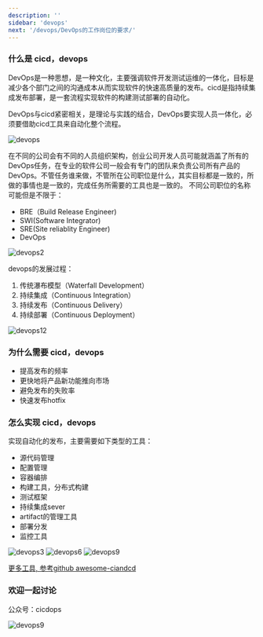 ```yaml
---
description: ''
sidebar: 'devops'
next: '/devops/DevOps的工作岗位的要求/'
---
```


### 什么是 cicd，devops
DevOps是一种思想，是一种文化，主要强调软件开发测试运维的一体化，目标是减少各个部门之间的沟通成本从而实现软件的快速高质量的发布。cicd是指持续集成发布部署，是一套流程实现软件的构建测试部署的自动化。

DevOps与cicd紧密相关，是理论与实践的结合，DevOps要实现人员一体化，必须要借助cicd工具来自动化整个流程。

![devops](http://aishizhe.cn/cicdops/Devops.png)

在不同的公司会有不同的人员组织架构，创业公司开发人员可能就涵盖了所有的DevOps任务，在专业的软件公司一般会有专门的团队来负责公司所有产品的DevOps。不管任务谁来做，不管所在公司职位是什么，其实目标都是一致的，所做的事情也是一致的，完成任务所需要的工具也是一致的。
不同公司职位的名称可能但是不限于：
- BRE（Build Release Engineer)
- SWI(Software Integrator)
- SRE(Site reliablity Engineer)
- DevOps

![devops2](http://aishizhe.cn/cicdops/devops2.jpg)

devops的发展过程：
1. 传统瀑布模型（Waterfall Development）
2. 持续集成（Continuous Integration）
3. 持续发布（Continuous Delivery）
4. 持续部署（Continuous Deployment）

![devops12](http://aishizhe.cn/cicdops/devops12.PNG)

### 为什么需要 cicd，devops
- 提高发布的频率
- 更快地将产品新功能推向市场
- 避免发布的失败率
- 快速发布hotfix

### 怎么实现 cicd，devops
实现自动化的发布，主要需要如下类型的工具：
- 源代码管理
- 配置管理
- 容器编排
- 构建工具，分布式构建
- 测试框架
- 持续集成sever
- artifact的管理工具
- 部署分发
- 监控工具

![devops3](http://aishizhe.cn/cicdops/devops3.png)
![devops6](http://aishizhe.cn/cicdops/devops6.png)
![devops9](http://aishizhe.cn/cicdops/devops9.jpeg)

[更多工具, 参考github awesome-ciandcd](https://github.com/cicdops/awesome-ciandcd/blob/master/README.md)

### 欢迎一起讨论
公众号：cicdops

![devops9](http://aishizhe.cn/cicdops//gzh12.jpg)
